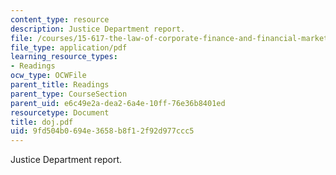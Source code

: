 ```yaml
---
content_type: resource
description: Justice Department report.
file: /courses/15-617-the-law-of-corporate-finance-and-financial-markets-spring-2004/9fd504b0694e3658b8f12f92d977ccc5_doj.pdf
file_type: application/pdf
learning_resource_types:
- Readings
ocw_type: OCWFile
parent_title: Readings
parent_type: CourseSection
parent_uid: e6c49e2a-dea2-6a4e-10ff-76e36b8401ed
resourcetype: Document
title: doj.pdf
uid: 9fd504b0-694e-3658-b8f1-2f92d977ccc5
---
```

Justice Department report.

